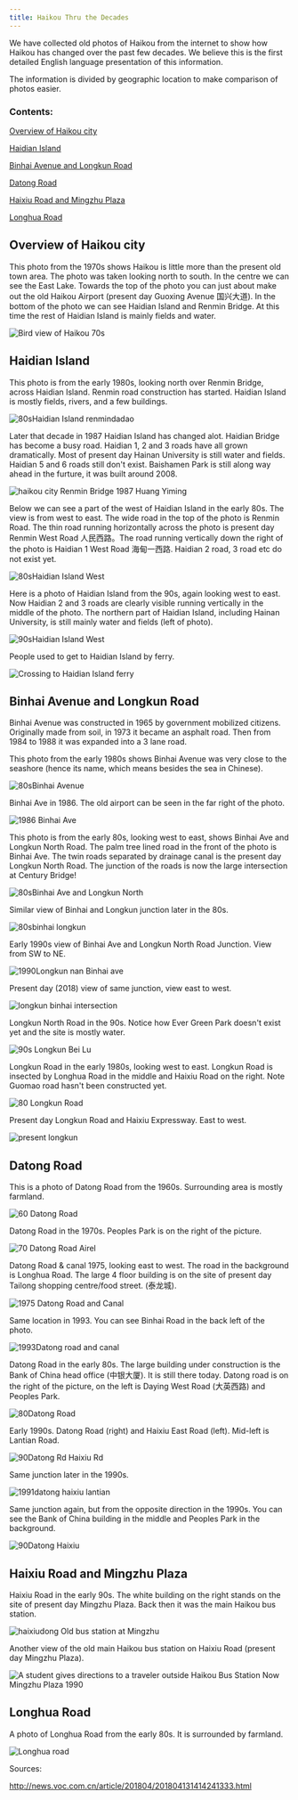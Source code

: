 ```yaml
---
title: Haikou Thru the Decades
---
```


We have collected old photos of Haikou from the internet to show how Haikou has changed over the past few decades. We believe this is the first detailed English language presentation of this information.

The information is divided by geographic location to make comparison of photos easier.

### Contents:

[Overview of Haikou city](#overview-of-haikou-city)

[Haidian Island](#haidian-island)

[Binhai Avenue and Longkun Road](#binhai-avenue-and-longkun-road)

[Datong Road](#datong-road)

[Haixiu Road and Mingzhu Plaza](#haixiu-road-and-mingzhu-plaza)

[Longhua Road](#longhua-road)

 
## Overview of Haikou city

This photo from the 1970s shows Haikou is little more than the present old town area. The photo was taken looking north to south. In the centre we can see the East Lake. Towards the top of the photo you can just about make out the old Haikou Airport (present day Guoxing Avenue 国兴大道). In the bottom of the photo we can see Haidian Island and Renmin Bridge. At this time the rest of Haidian Island is mainly fields and water.

![Bird view of Haikou 70s](https://res.cloudinary.com/dfjb9p5ri/image/upload/v1617447188/haikou-history/Bird_20view_20of_20Haikou_2070s_zujmni.jpg)

 
## Haidian Island

This photo is from the early 1980s, looking north over Renmin Bridge, across Haidian Island. Renmin road construction has started. Haidian Island is mostly fields, rivers, and a few buildings.

![80sHaidian Island renmindadao](https://res.cloudinary.com/dfjb9p5ri/image/upload/v1617447210/haikou-history/80sHaidian-Island-renmindadao_xok6ut.jpg)

 

Later that decade in 1987 Haidian Island has changed alot. Haidian Bridge has become a busy road. Haidian 1, 2 and 3 roads have all grown dramatically. Most of present day Hainan University is still water and fields. Haidian 5 and 6 roads still don't exist. Baishamen Park is still along way ahead in the furture, it was built around 2008.

![haikou city Renmin Bridge 1987 Huang Yiming](https://res.cloudinary.com/dfjb9p5ri/image/upload/v1617447226/haikou-history/haikou-city-Renmin-Bridge-1987_Huang_Yiming_owmi0i.jpg)

 

Below we can see a part of the west of Haidian Island in the early 80s. The view is from west to east. The wide road in the top of the photo is Renmin Road. The thin road running horizontally across the photo is present day Renmin West Road 人民西路。The road running vertically down the right of the photo is Haidian 1 West Road 海甸一西路. Haidian 2 road, 3 road etc do not exist yet.

![80sHaidian Island West](https://res.cloudinary.com/dfjb9p5ri/image/upload/v1617447244/haikou-history/80sHaidian-Island-West_figojd.jpg)

 

Here is a photo of Haidian Island from the 90s, again looking west to east. Now Haidian 2 and 3 roads are clearly visible running vertically in the middle of the photo. The northern part of Haidian Island, including Hainan University, is still mainly water and fields (left of photo).

![90sHaidian Island West](https://res.cloudinary.com/dfjb9p5ri/image/upload/v1617447255/haikou-history/90sHaidian-Island-West_qfohwj.jpg)

 

People used to get to Haidian Island by ferry.

![Crossing to Haidian Island ferry](https://res.cloudinary.com/dfjb9p5ri/image/upload/v1617447275/haikou-history/Crossing_to_Haidian_Island_ferry_fivoww.jpg)

 
## Binhai Avenue and Longkun Road

Binhai Avenue was constructed in 1965 by government mobilized citizens. Originally made from soil, in 1973 it became an asphalt road. Then from 1984 to 1988 it was expanded into a 3 lane road.

 

This photo from the early 1980s shows Binhai Avenue was very close to the seashore (hence its name, which means besides the sea in Chinese).

![80sBinhai Avenue](https://res.cloudinary.com/dfjb9p5ri/image/upload/v1617447287/haikou-history/80sBinhai-Dadao_dn4r6p.jpg)

 

Binhai Ave in 1986. The old airport can be seen in the far right of the photo.

![1986 Binhai Ave](https://res.cloudinary.com/dfjb9p5ri/image/upload/v1617447296/haikou-history/1986-Binhai-Dadao_czh3wj.jpg)

 

This photo is from the early 80s, looking west to east, shows Binhai Ave and Longkun North Road. The palm tree lined road in the front of the photo is Binhai Ave. The twin roads separated by drainage canal is the present day Longkun North Road. The junction of the roads is now the large intersection at Century Bridge!

![80sBinhai Ave and Longkun North](https://res.cloudinary.com/dfjb9p5ri/image/upload/v1617447318/haikou-history/80sBinhai-Ave-and-Longkun-North_ur4rd5.jpg)

 

Similar view of Binhai and Longkun junction later in the 80s.

![80sbinhai longkun](https://res.cloudinary.com/dfjb9p5ri/image/upload/v1617447333/haikou-history/80sbinhai-longkun_an6sku.jpg)

 

Early 1990s view of Binhai Ave and Longkun North Road Junction. View from SW to NE.

![1990Longkun nan Binhai ave](https://res.cloudinary.com/dfjb9p5ri/image/upload/v1617447346/haikou-history/1990Longkun-nan-Binhai-ave_nc5mg0.jpg)

 

Present day (2018) view of same junction, view east to west.

![longkun binhai intersection](https://res.cloudinary.com/dfjb9p5ri/image/upload/v1617448059/haikou-history/longkun-binhai-intersection_l3zim6.jpg)

 

Longkun North Road in the 90s. Notice how Ever Green Park doesn't exist yet and the site is mostly water.

![90s Longkun Bei Lu](https://res.cloudinary.com/dfjb9p5ri/image/upload/v1617448073/haikou-history/90s-Longkun-Bei-Lu_gugih7.jpg)

 

Longkun Road in the early 1980s, looking west to east. Longkun Road is insected by Longhua Road in the middle and Haixiu Road on the right. Note Guomao road hasn't been constructed yet.

![80 Longkun Road](https://res.cloudinary.com/dfjb9p5ri/image/upload/v1617452138/haikou-history/80%E5%B9%B4%E4%BB%A3%E6%B5%B7%E5%8F%A3%E8%88%AA%E6%8B%8D%E5%9B%BE_flipped_longkun_q7w1rk.jpg)

 

Present day Longkun Road and Haixiu Expressway. East to west.

![present longkun](https://res.cloudinary.com/dfjb9p5ri/image/upload/v1617448097/haikou-history/present_20longkun_qa1iqw.jpg)

 
## Datong Road

This is a photo of Datong Road from the 1960s. Surrounding area is mostly farmland.

![60 Datong Road](https://res.cloudinary.com/dfjb9p5ri/image/upload/v1617448115/haikou-history/60-Datong-Road_lmc1a7.jpg)

 

Datong Road in the 1970s. Peoples Park is on the right of the picture.

![70 Datong Road Airel](https://res.cloudinary.com/dfjb9p5ri/image/upload/v1617448135/haikou-history/70-Datong-Road-Airel_ilysxv.jpg)

 

Datong Road & canal 1975, looking east to west. The road in the background is Longhua Road. The large 4 floor building is on the site of present day Tailong shopping centre/food street.  (泰龙城).

![1975 Datong Road and Canal](https://res.cloudinary.com/dfjb9p5ri/image/upload/v1617448182/haikou-history/1975-Datong-Road-and-Canal_djiwct.jpg)

 

Same location in 1993. You can see Binhai Road in the back left of the photo.

![1993Datong road and canal](https://res.cloudinary.com/dfjb9p5ri/image/upload/v1617450583/haikou-history/1993Datong-road-and-canal_xsrwps.jpg)

 

Datong Road in the early 80s. The large building under construction is the Bank of China head office (中银大厦). It is still there today. Datong road is on the right of the picture, on the left is Daying West Road (大英西路) and Peoples Park.

![80Datong Road](https://res.cloudinary.com/dfjb9p5ri/image/upload/v1617450598/haikou-history/80Datong-Road_wh2xgj.jpg)

 

Early 1990s. Datong Road (right) and Haixiu East Road (left). Mid-left is Lantian Road.

![90Datong Rd Haixiu Rd](https://res.cloudinary.com/dfjb9p5ri/image/upload/v1617450619/haikou-history/90Datong-Rd-Haixiu-Rd_zgfevp.jpg)

 

Same junction later in the 1990s.

![1991datong haixiu lantian](https://res.cloudinary.com/dfjb9p5ri/image/upload/v1617450650/haikou-history/1991datong-haixiu-lantian_fuie9w.jpg)

 

Same junction again, but from the opposite direction in the 1990s. You can see the Bank of China building in the middle and Peoples Park in the background.

![90Datong Haixiu](https://res.cloudinary.com/dfjb9p5ri/image/upload/v1617450669/haikou-history/90Datong-Haixiu_xa0xdz.jpg)

 
## Haixiu Road and Mingzhu Plaza

Haixiu Road in the early 90s. The white building on the right stands on the site of present day Mingzhu Plaza. Back then it was the main Haikou bus station.

![haixiudong Old bus station at Mingzhu](https://res.cloudinary.com/dfjb9p5ri/image/upload/v1617450693/haikou-history/haixiudong-Old-bus-station-atMingzhu_ykovbo.jpg)

 

Another view of the old main Haikou bus station on Haixiu Road (present day Mingzhu Plaza).

![A student gives directions to a traveler outside Haikou Bus Station Now Mingzhu Plaza 1990](https://res.cloudinary.com/dfjb9p5ri/image/upload/v1617450715/haikou-history/A_student_gives_directions_to_a_traveler_outside_Haikou_Bus_Station_Now_Mingzhu_Plaza_1990_jpehe9.jpg)

 
## Longhua Road

A photo of Longhua Road from the early 80s. It is surrounded by farmland.

![Longhua road](https://res.cloudinary.com/dfjb9p5ri/image/upload/v1617450735/haikou-history/80Longhua-road_fuvrjd.jpg)

 

Sources:

http://news.voc.com.cn/article/201804/201804131414241333.html
